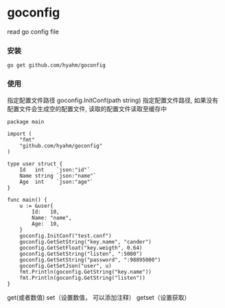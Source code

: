 # goconfig
read go config file

### 安装
```
go get github.com/hyahm/goconfig
```
### 使用
指定配置文件路径
goconfig.InitConf(path string) 指定配置文件路径, 如果没有配置文件会生成空的配置文件, 读取的配置文件读取至缓存中
```
package main

import (
	"fmt"
	"github.com/hyahm/goconfig"
)

type user struct {
	Id   int    `json:"id"`
	Name string `json:"name"`
	Age  int    `json:"age"`
}

func main() {
	u := &user{
		Id:   10,
		Name: "name",
		Age:  10,
	}
	goconfig.InitConf("test.conf")
	goconfig.GetSetString("key.name", "cander")
	goconfig.GetSetFloat("key.weigth", 0.64)
	goconfig.GetSetString("listen", ":5000")
	goconfig.GetSetString("password", ":98895000")
	goconfig.GetSetJson("user", u)
	fmt.Println(goconfig.GetString("key.name"))
	fmt.Println(goconfig.GetString("listen"))
}

```
get(或者数值)
set（设置数值， 可以添加注释）
getset（设置获取）
